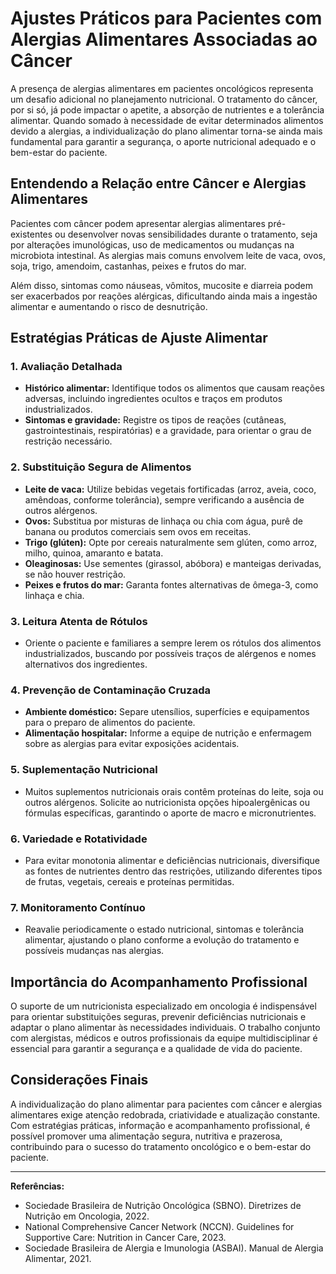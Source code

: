 # Ajustes Práticos para Pacientes com Alergias Alimentares Associadas ao Câncer

A presença de alergias alimentares em pacientes oncológicos representa um desafio adicional no planejamento nutricional. O tratamento do câncer, por si só, já pode impactar o apetite, a absorção de nutrientes e a tolerância alimentar. Quando somado à necessidade de evitar determinados alimentos devido a alergias, a individualização do plano alimentar torna-se ainda mais fundamental para garantir a segurança, o aporte nutricional adequado e o bem-estar do paciente.

## Entendendo a Relação entre Câncer e Alergias Alimentares

Pacientes com câncer podem apresentar alergias alimentares pré-existentes ou desenvolver novas sensibilidades durante o tratamento, seja por alterações imunológicas, uso de medicamentos ou mudanças na microbiota intestinal. As alergias mais comuns envolvem leite de vaca, ovos, soja, trigo, amendoim, castanhas, peixes e frutos do mar.

Além disso, sintomas como náuseas, vômitos, mucosite e diarreia podem ser exacerbados por reações alérgicas, dificultando ainda mais a ingestão alimentar e aumentando o risco de desnutrição.

## Estratégias Práticas de Ajuste Alimentar

### 1. Avaliação Detalhada

- **Histórico alimentar:** Identifique todos os alimentos que causam reações adversas, incluindo ingredientes ocultos e traços em produtos industrializados.
- **Sintomas e gravidade:** Registre os tipos de reações (cutâneas, gastrointestinais, respiratórias) e a gravidade, para orientar o grau de restrição necessário.

### 2. Substituição Segura de Alimentos

- **Leite de vaca:** Utilize bebidas vegetais fortificadas (arroz, aveia, coco, amêndoas, conforme tolerância), sempre verificando a ausência de outros alérgenos.
- **Ovos:** Substitua por misturas de linhaça ou chia com água, purê de banana ou produtos comerciais sem ovos em receitas.
- **Trigo (glúten):** Opte por cereais naturalmente sem glúten, como arroz, milho, quinoa, amaranto e batata.
- **Oleaginosas:** Use sementes (girassol, abóbora) e manteigas derivadas, se não houver restrição.
- **Peixes e frutos do mar:** Garanta fontes alternativas de ômega-3, como linhaça e chia.

### 3. Leitura Atenta de Rótulos

- Oriente o paciente e familiares a sempre lerem os rótulos dos alimentos industrializados, buscando por possíveis traços de alérgenos e nomes alternativos dos ingredientes.

### 4. Prevenção de Contaminação Cruzada

- **Ambiente doméstico:** Separe utensílios, superfícies e equipamentos para o preparo de alimentos do paciente.
- **Alimentação hospitalar:** Informe a equipe de nutrição e enfermagem sobre as alergias para evitar exposições acidentais.

### 5. Suplementação Nutricional

- Muitos suplementos nutricionais orais contêm proteínas do leite, soja ou outros alérgenos. Solicite ao nutricionista opções hipoalergênicas ou fórmulas específicas, garantindo o aporte de macro e micronutrientes.

### 6. Variedade e Rotatividade

- Para evitar monotonia alimentar e deficiências nutricionais, diversifique as fontes de nutrientes dentro das restrições, utilizando diferentes tipos de frutas, vegetais, cereais e proteínas permitidas.

### 7. Monitoramento Contínuo

- Reavalie periodicamente o estado nutricional, sintomas e tolerância alimentar, ajustando o plano conforme a evolução do tratamento e possíveis mudanças nas alergias.

## Importância do Acompanhamento Profissional

O suporte de um nutricionista especializado em oncologia é indispensável para orientar substituições seguras, prevenir deficiências nutricionais e adaptar o plano alimentar às necessidades individuais. O trabalho conjunto com alergistas, médicos e outros profissionais da equipe multidisciplinar é essencial para garantir a segurança e a qualidade de vida do paciente.

## Considerações Finais

A individualização do plano alimentar para pacientes com câncer e alergias alimentares exige atenção redobrada, criatividade e atualização constante. Com estratégias práticas, informação e acompanhamento profissional, é possível promover uma alimentação segura, nutritiva e prazerosa, contribuindo para o sucesso do tratamento oncológico e o bem-estar do paciente.

---

**Referências:**

- Sociedade Brasileira de Nutrição Oncológica (SBNO). Diretrizes de Nutrição em Oncologia, 2022.
- National Comprehensive Cancer Network (NCCN). Guidelines for Supportive Care: Nutrition in Cancer Care, 2023.
- Sociedade Brasileira de Alergia e Imunologia (ASBAI). Manual de Alergia Alimentar, 2021.